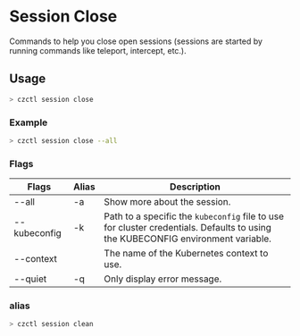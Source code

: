 # Session Close

Commands to help you close open sessions (sessions are started by running commands like teleport, intercept, etc.).

## Usage

```bash
> czctl session close
```

### Example

```bash
> czctl session close --all
```

### Flags

| Flags        | Alias | Description                                                                                                                     |
|--------------|-------|---------------------------------------------------------------------------------------------------------------------------------|
| --all        | -a    | Show more about the session.                                                                                                    |
| --kubeconfig | -k    | Path to a specific the `kubeconfig` file to use for cluster credentials. Defaults to using the KUBECONFIG environment variable. |
| --context    |       | The name of the Kubernetes context to use.                                                                                      |
| --quiet      | -q    | Only display error message.                                                                                                     |

### alias

```bash
> czctl session clean
```

